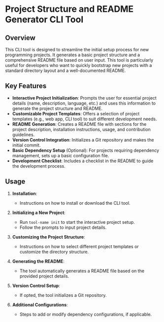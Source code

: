 # Project Structure and README Generator CLI Tool

## Overview

This CLI tool is designed to streamline the initial setup process for new programming projects. It generates a basic project structure and a comprehensive README file based on user input. This tool is particularly useful for developers who want to quickly bootstrap new projects with a standard directory layout and a well-documented README.

## Key Features

- **Interactive Project Initialization**: Prompts the user for essential project details (name, description, language, etc.) and uses this information to generate the project structure and README.
- **Customizable Project Templates**: Offers a selection of project templates (e.g., web app, CLI tool) to suit different development needs.
- **README Generation**: Creates a README file with sections for the project description, installation instructions, usage, and contribution guidelines.
- **Version Control Integration**: Initializes a Git repository and makes the initial commit.
- **Basic Dependency Setup** (Optional): For projects requiring dependency management, sets up a basic configuration file.
- **Development Checklist**: Includes a checklist in the README to guide the development process.

## Usage

1. **Installation**:
   - Instructions on how to install or download the CLI tool.

2. **Initializing a New Project**:
   - Run `tool-name init` to start the interactive project setup.
   - Follow the prompts to input project details.

3. **Customizing the Project Structure**:
   - Instructions on how to select different project templates or customize the directory structure.

4. **Generating the README**:
   - The tool automatically generates a README file based on the provided project details.

5. **Version Control Setup**:
   - If opted, the tool initializes a Git repository.

6. **Additional Configurations**:
   - Steps to add or modify dependency configurations, if applicable.

